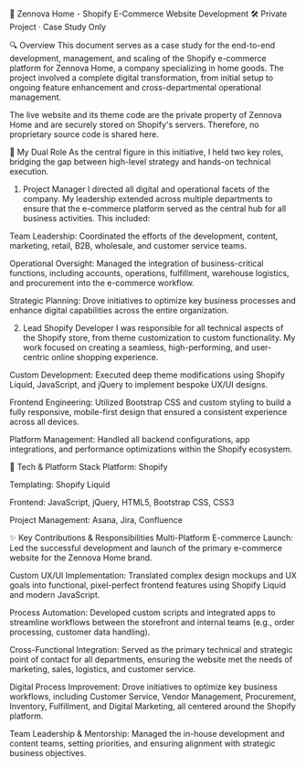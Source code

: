 🏡 Zennova Home - Shopify E-Commerce Website Development
🛠️ Private Project · Case Study Only

🔍 Overview
This document serves as a case study for the end-to-end development, management, and scaling of the Shopify e-commerce platform for Zennova Home, a company specializing in home goods. The project involved a complete digital transformation, from initial setup to ongoing feature enhancement and cross-departmental operational management.

The live website and its theme code are the private property of Zennova Home and are securely stored on Shopify's servers. Therefore, no proprietary source code is shared here.

👤 My Dual Role
As the central figure in this initiative, I held two key roles, bridging the gap between high-level strategy and hands-on technical execution.

1. Project Manager
I directed all digital and operational facets of the company. My leadership extended across multiple departments to ensure that the e-commerce platform served as the central hub for all business activities. This included:

Team Leadership: Coordinated the efforts of the development, content, marketing, retail, B2B, wholesale, and customer service teams.

Operational Oversight: Managed the integration of business-critical functions, including accounts, operations, fulfillment, warehouse logistics, and procurement into the e-commerce workflow.

Strategic Planning: Drove initiatives to optimize key business processes and enhance digital capabilities across the entire organization.

2. Lead Shopify Developer
I was responsible for all technical aspects of the Shopify store, from theme customization to custom functionality. My work focused on creating a seamless, high-performing, and user-centric online shopping experience.

Custom Development: Executed deep theme modifications using Shopify Liquid, JavaScript, and jQuery to implement bespoke UX/UI designs.

Frontend Engineering: Utilized Bootstrap CSS and custom styling to build a fully responsive, mobile-first design that ensured a consistent experience across all devices.

Platform Management: Handled all backend configurations, app integrations, and performance optimizations within the Shopify ecosystem.

🧰 Tech & Platform Stack
Platform: Shopify

Templating: Shopify Liquid

Frontend: JavaScript, jQuery, HTML5, Bootstrap CSS, CSS3

Project Management: Asana, Jira, Confluence

✨ Key Contributions & Responsibilities
Multi-Platform E-commerce Launch: Led the successful development and launch of the primary e-commerce website for the Zennova Home brand.

Custom UX/UI Implementation: Translated complex design mockups and UX goals into functional, pixel-perfect frontend features using Shopify Liquid and modern JavaScript.

Process Automation: Developed custom scripts and integrated apps to streamline workflows between the storefront and internal teams (e.g., order processing, customer data handling).

Cross-Functional Integration: Served as the primary technical and strategic point of contact for all departments, ensuring the website met the needs of marketing, sales, logistics, and customer service.

Digital Process Improvement: Drove initiatives to optimize key business workflows, including Customer Service, Vendor Management, Procurement, Inventory, Fulfillment, and Digital Marketing, all centered around the Shopify platform.

Team Leadership & Mentorship: Managed the in-house development and content teams, setting priorities, and ensuring alignment with strategic business objectives.